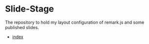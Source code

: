 Slide-Stage
===========

The repository to hold my layout configuration of remark.js and some published slides.

* [index](https://sawaken.github.io/slide-stage/)
